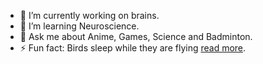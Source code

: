 
<!--<img src="https://readme-typing-svg.demolab.com?font=Inconsolata&weight=500&size=50&duration=4000&pause=300&color=06D001&center=true&vCenter=true&multiline=true&repeat=false&random=false&width=1300&height=140&lines=Hi+there✨;I+am+Pradeep%2C+a+Neuroscientist+in+making" width="70%" />

<!--
**pradeeptrimbake/pradeeptrimbake** is a ✨ _special_ ✨ repository because its `README.md` (this file) appears on your GitHub profile.

Here are some ideas to get you started:

- 🔭 I’m currently working on ...
- 🌱 I’m currently learning ...
- 👯 I’m looking to collaborate on ...
- 🤔 I’m looking for help with ...
- 💬 Ask me about ...
- 📫 How to reach me: ...
- 😄 Pronouns: ...
- ⚡ Fun fact: ...
-->


- 🔭 I’m currently working on brains.
- 🌱 I’m learning Neuroscience.
- 💬 Ask me about Anime, Games, Science and Badminton.
- ⚡ Fun fact: Birds sleep while they are flying [read more](https://doi.org/10.1038/ncomms12468).

